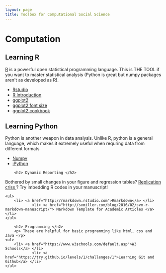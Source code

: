 ```yaml
---
layout: page
title: Toolbox for Computational Social Science
---
```


<div class="post">
	<h1 class="pageTitle">Computation</h1>
	<h2> Learning R </h2>
        <p> <a href="https://www.r-project.org/">R</a> is a powerful open statistical programming language. This is THE TOOL if you 
want to master statistical analysis (Python is great but numpy packages aren't as developed as R).  </p>
	<ul>
		<li> <a href="https://www.rstudio.com/online-learning/">Rstudio</a> </li>
                <li> <a href= "https://cran.r-project.org/doc/manuals/r-release/R-intro.pdf"> R Introduction </a> </li>
                <li> <a href= "http://docs.ggplot2.org/current/"> ggplot2 </a> </li>
                <li> <a href= "https://hopstat.wordpress.com/2016/02/18/how-i-build-up-a-ggplot2-figure/"> ggplot2 font size </a> </li>
                <li> <a href= "http://www.cookbook-r.com/Graphs/"> ggplot2 cookbook </a> </li>
</ul>

<h2> Learning Python </h2>
        <p> Python is another weapon in data analysis. Unlike R, python is a general language, which makes it extremely useful when
requring data from different formats </p>
	<ul>
  		<li> <a href="http://www.numpy.org/">Numpy</a> </li> 
                <li> <a href="http://ipython.org/">iPython</a> </li>
  	</ul>

        <h2> Dynamic Reporting </h2>
<p> Bothered by small changes in your figure and regression tables? <a href = "https://en.wikipedia.org/wiki/Replication_crisis"> Replication criss </a>? 
Try imbedding R codes in your manuscript! </p>

	<ul>
  		<li> <a href="http://rmarkdown.rstudio.com">Rmarkdown</a> </li>
                <li> <a href="http://svmiller.com/blog/2016/02/svm-r-markdown-manuscript/"> Markdown Template for Academic Articles </a> </li>
  	</ul>

        <h2> Programming </h2>
        <p> These are helpful for basic programming like html, css and Java </p>
	<ul>
  		<li> <a href="https://www.w3schools.com/default.asp">W3 Schools</a> </li> 
                <li> <a href="https://try.github.io/levels/1/challenges/1">Learning Git and Github</a> </li>
  	</ul>
        


</div>
